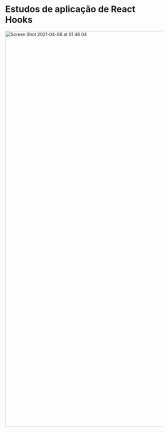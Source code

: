 # Estudos de aplicação de React Hooks 
<img width="1267" alt="Screen Shot 2021-04-08 at 01 46 04" src="https://user-images.githubusercontent.com/40405334/113969888-3029b000-980c-11eb-8818-a23b50995f42.png">


